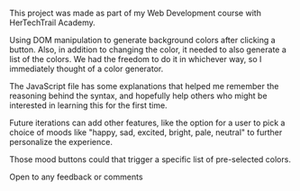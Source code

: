 This project was made as part of my Web Development course with HerTechTrail Academy. 

Using DOM manipulation to generate background colors after clicking a button. Also, in addition to changing the color, it needed to also generate a list of the colors. We had the freedom to do it in whichever way, so I immediately thought of a color generator.

The JavaScript file has some explanations that helped me remember the reasoning behind the syntax, and hopefully help others who might be interested in learning this for the first time.

Future iterations can add other features, like the option for a user to pick a choice of moods like "happy, sad, excited, bright, pale, neutral" to further personalize the experience. 

Those mood buttons could that trigger a specific list of pre-selected colors. 

Open to any feedback or comments
